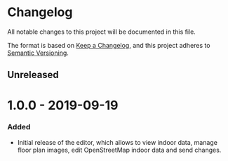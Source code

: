 # Changelog
All notable changes to this project will be documented in this file.

The format is based on [Keep a Changelog](https://keepachangelog.com/en/1.0.0/),
and this project adheres to [Semantic Versioning](https://semver.org/spec/v2.0.0.html).

## Unreleased


# 1.0.0 - 2019-09-19

### Added

- Initial release of the editor, which allows to view indoor data, manage floor plan images, edit OpenStreetMap indoor data and send changes.
